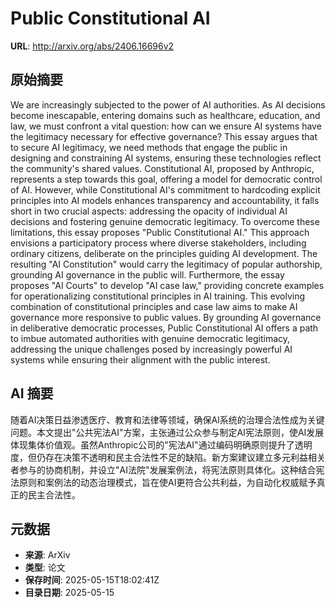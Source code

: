 # Public Constitutional AI

**URL**: http://arxiv.org/abs/2406.16696v2

## 原始摘要

We are increasingly subjected to the power of AI authorities. As AI decisions
become inescapable, entering domains such as healthcare, education, and law, we
must confront a vital question: how can we ensure AI systems have the
legitimacy necessary for effective governance? This essay argues that to secure
AI legitimacy, we need methods that engage the public in designing and
constraining AI systems, ensuring these technologies reflect the community's
shared values. Constitutional AI, proposed by Anthropic, represents a step
towards this goal, offering a model for democratic control of AI. However,
while Constitutional AI's commitment to hardcoding explicit principles into AI
models enhances transparency and accountability, it falls short in two crucial
aspects: addressing the opacity of individual AI decisions and fostering
genuine democratic legitimacy. To overcome these limitations, this essay
proposes "Public Constitutional AI." This approach envisions a participatory
process where diverse stakeholders, including ordinary citizens, deliberate on
the principles guiding AI development. The resulting "AI Constitution" would
carry the legitimacy of popular authorship, grounding AI governance in the
public will. Furthermore, the essay proposes "AI Courts" to develop "AI case
law," providing concrete examples for operationalizing constitutional
principles in AI training. This evolving combination of constitutional
principles and case law aims to make AI governance more responsive to public
values. By grounding AI governance in deliberative democratic processes, Public
Constitutional AI offers a path to imbue automated authorities with genuine
democratic legitimacy, addressing the unique challenges posed by increasingly
powerful AI systems while ensuring their alignment with the public interest.


## AI 摘要

随着AI决策日益渗透医疗、教育和法律等领域，确保AI系统的治理合法性成为关键问题。本文提出"公共宪法AI"方案，主张通过公众参与制定AI宪法原则，使AI发展体现集体价值观。虽然Anthropic公司的"宪法AI"通过编码明确原则提升了透明度，但仍存在决策不透明和民主合法性不足的缺陷。新方案建议建立多元利益相关者参与的协商机制，并设立"AI法院"发展案例法，将宪法原则具体化。这种结合宪法原则和案例法的动态治理模式，旨在使AI更符合公共利益，为自动化权威赋予真正的民主合法性。

## 元数据

- **来源**: ArXiv
- **类型**: 论文
- **保存时间**: 2025-05-15T18:02:41Z
- **目录日期**: 2025-05-15
